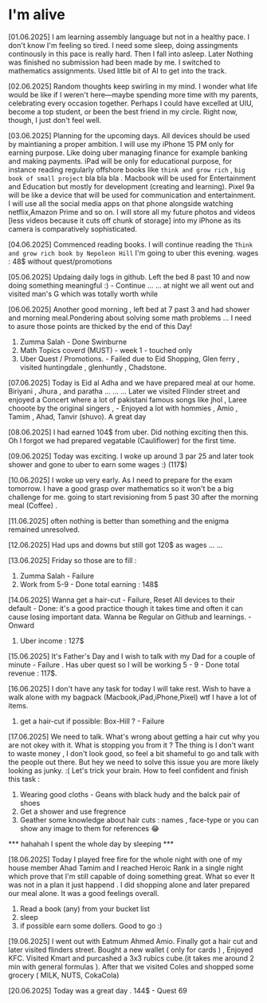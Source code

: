 # I'm alive # 
[01.06.2025]
I am learning assembly language but not in a healthy pace. I don't know I'm feeling so tired. I need some sleep, doing assingments continously in this pace is really hard. Then I fall into asleep. Later Nothing was finished no submission had been made by me. I switched to mathematics assignments. Used little bit of AI to get into the track. 

[02.06.2025]
Random thoughts keep swirling in my mind. I wonder what life would be like if I weren't here—maybe spending more time with my parents, celebrating every occasion together. Perhaps I could have excelled at UIU, become a top student, or been the best friend in my circle. Right now, though, I just don't feel well. 

[03.06.2025]
Planning for the upcoming days. All devices should be used by maintianing a proper ambition. I will use my iPhone 15 PM only for earning purpose. Like doing uber managing finance for example banking and making payments. iPad will be only for educational purpose, for instance reading regularly offshore books like `think and grow rich` , `big book of small project` bla bla bla . Macbook will be used for Entertainment and Education but mostly for development (creating and learning). Pixel 9a will be like a device that will be used for communication and entertainment. I will use all the social media apps on that phone alongside watching netflix,Amazon Prime and so on. I will store all my future photos and videos [less videos because it cuts off chunk of storage]  into my iPhone as its camera is comparatively sophisticated. 

[04.06.2025]
Commenced reading books. I will continue reading the `Think and grow rich book by Nepoleon Hill` 
I'm going to uber this evening. wages : 48$ without quest/promotions

[05.06.2025]
Updaing daily logs in github. Left the bed 8 past 10 and now doing something meaningful :) - Continue ... ... at night we all went out and visited man's G which was totally worth while 

[06.06.2025]
Another good morning , left bed at 7 past 3 and had shower and morning meal.Pondering about solving some math problems ... I need to asure those points are thicked by the end of this Day!
1. Zumma Salah - Done Swinburne
2. Math Topics coverd (MUST) - week 1 - touched only 
3. Uber Quest / Promotions. - Failed due to Eid Shopping, Glen ferry , visited huntingdale , glenhuntly , Chadstone. 

[07.06.2025]
Today is Eid al Adha and we have prepared meal at our home. Biriyani , Jhura , and paratha ... ... ... Later we visited Flinder street and enjoyed a Concert where a lot of pakistani famous songs like jhol , Laree chooote by the original singers , - Enjoyed a lot with hommies , Amio , Tamim , Ahad, Tanvir (shuvo). A great day

[08.06.2025]
I had earned 104$ from uber. Did nothing exciting then this. Oh I forgot we had prepared vegatable (Cauliflower) for the first time.

[09.06.2025]
Today was exciting. I woke up around 3 par 25 and later took shower and gone to uber to earn some wages :)  (117$)

[10.06.2025]
I woke up very early. As I need to prepare for the exam tomorrow. I have a good grasp over mathematics so it won't be a big challenge for me. going to start revisioning from 5 past 30 after the morning meal (Coffee) . 

[11.06.2025]
often nothing is better than something and the enigma remained unresolved. 

[12.06.2025]
Had ups and downs but still got 120$ as wages ... ... 

[13.06.2025]
Friday so those are to fill : 
1. Zumma Salah - Failure 
2. Work from 5-9 - Done total earning : 148$ 

[14.06.2025]
Wanna get a hair-cut - Failure, Reset All devices to their default - Done: it's a good practice though it takes time and often it can cause losing important data. Wanna be Regular on Github and learnings. - Onward 
1. Uber income : 127$ 

[15.06.2025]
It's Father's Day and I wish to talk with my Dad for a couple of minute - Failure . Has uber quest so I will be working 5 - 9 - Done total revenue : 117$. 

[16.06.2025]
I don't have any task for today I will take rest. Wish to have a walk alone with my bagpack (Macbook,iPad,iPhone,Pixel) wtf I have a lot of items.
1. get a hair-cut if possible: Box-Hill ? - Failure 

[17.06.2025]
We need to talk. What's wrong about getting a hair cut why you are not okey with it. What is stopping you from it ? The thing is I don't want to waste money , I don't look good, so feel a bit shameful to go and talk with the people out there. But hey we need to solve this issue you are more likely looking as junky. :( Let's trick your brain. How to feel confident and finish this task : 
1. Wearing good cloths  - Geans with black hudy and the balck pair of shoes
2. Get a shower and use fregrence 
3. Geather some knowledge about hair cuts : names , face-type or you can show any image to them for references 😂

*** hahahah I spent the whole day by sleeping ***

[18.06.2025]
Today I played free fire for the whole night with one of my house member Ahad Tamim and I reached Heroic Rank in a single night which prove that I'm still capable of doing something great. What so ever It was not in a plan it just happend . I did shopping alone and later prepared our meal alone. It was a good feelings overall. 

1. Read a book (any) from your bucket list 
2. sleep 
3. if possible earn some dollers.
 Good to go :) 
 
[19.06.2025]
I went out with Eatmum Ahmed Amio. Finally got a hair cut and later visited flinders street. Bought a new wallet ( only for cards ) , Enjoyed KFC. Visited Kmart and purcashed a 3x3 rubics cube.(it takes me around 2 min with general formulas ). After that we visited Coles and shopped some grocery ( MILK, NUTS, CokaCola) 

[20.06.2025]
Today was a great day . 144$ - Quest 69 

